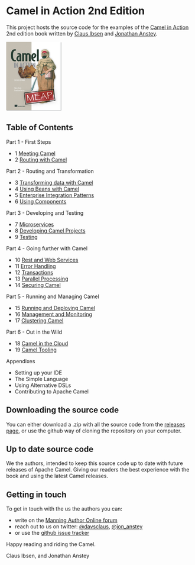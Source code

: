 Camel in Action 2nd Edition
===========================

This project hosts the source code for the examples of the [Camel in Action](https://www.manning.com/books/camel-in-action-second-edition) 2nd edition book written by [Claus Ibsen](https://twitter.com/davsclaus) and [Jonathan Anstey](https://twitter.com/jon_anstey). 

![Camel in Action 2nd ed cover](/docs/images/cia2_cover150.jpg?raw=true)


Table of Contents
-----------------

Part 1 - First Steps

- 1 [Meeting Camel](chapter1)
- 2 [Routing with Camel](chapter2)

Part 2 - Routing and Transformation

- 3 [Transforming data with Camel](chapter3)
- 4 [Using Beans with Camel](chapter4)
- 5 [Enterprise Integration Patterns](chapter5)
- 6 [Using Components](chapter6)

Part 3 - Developing and Testing

- 7 [Microservices](chapter7)
- 8 [Developing Camel Projects](chapter8)
- 9 [Testing](chapter9)

Part 4 - Going further with Camel

- 10 [Rest and Web Services](chapter10)
- 11 [Error Handling](chapter11)
- 12 [Transactions](chapter12)
- 13 [Parallel Processing](chapter13)
- 14 [Securing Camel](chapter14)

Part 5 - Running and Managing Camel

- 15 [Running and Deploying Camel](chapter15)
- 16 [Management and Monitoring](chapter16)
- 17 [Clustering Camel](chapter17)

Part 6 - Out in the Wild

- 18 [Camel in the Cloud](chapter18)
- 19 [Camel Tooling](chapter19)

Appendixes

- Setting up your IDE
- The Simple Language
- Using Alternative DSLs
- Contributing to Apache Camel



Downloading the source code
---------------------------

You can either download a .zip with all the source code from the [releases page](https://github.com/camelinaction/camelinaction2/releases), or use the github way of cloning the repository on your computer.


Up to date source code
----------------------

We the authors, intended to keep this source code up to date with future releases of Apache Camel. Giving our readers the best experience with the book and using the latest Camel releases. 


Getting in touch
----------------

To get in touch with the us the authors you can:

* write on the [Manning Author Online forum](https://forums.manning.com/forums/camel-in-action-second-edition)
* reach out to us on twitter: [@davsclaus](https://twitter.com/davsclaus), [@jon_anstey](https://twitter.com/jon_anstey)
* or use the [github issue tracker](https://github.com/camelinaction/camelinaction2/issues)


Happy reading and riding the Camel.

Claus Ibsen, and Jonathan Anstey
